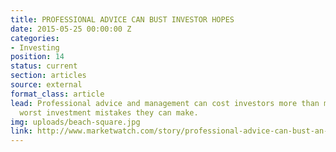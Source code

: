 ```yaml
---
title: PROFESSIONAL ADVICE CAN BUST INVESTOR HOPES
date: 2015-05-25 00:00:00 Z
categories:
- Investing
position: 14
status: current
section: articles
source: external
format_class: article
lead: Professional advice and management can cost investors more than most of the
  worst investment mistakes they can make.
img: uploads/beach-square.jpg
link: http://www.marketwatch.com/story/professional-advice-can-bust-an-investors-savings-heres-how-much-2017-03-03
---
```



